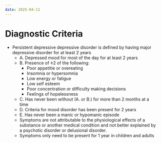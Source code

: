 ```yaml
---
date: 2025-04-11
---
```

# Diagnostic Criteria
- Persistent depressive depressive disorder is defined by having major depressive disorder for at least 2 years
	- A. Depressed mood for most of the day for at least 2 years
	- B. Presence of ≥2 of the following:
		- Poor appetitie or overeating
		- Insomnia or hypersomnia
		- Low energy or fatigue
		- Low self esteem
		- Poor concentration or difficulty making decisions
		- Feelings of hopelessness
	- C. Has never been without (A. or B.) for more than 2 months at a time
	- D. Criteria for mood disorder has been present for 2 years
	- E. Has never been a manic or hypomanic episode
	-  Symptoms are not attributable to the physiological effects of a substance or another medical condition and not better explained by a psychotic disorder or delusional disorder.
	- Symptoms only need to be present for 1 year in children and adults
